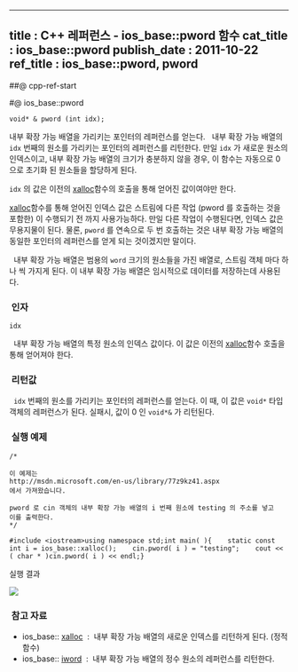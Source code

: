 ----------------
title : C++ 레퍼런스 - ios_base::pword 함수
cat_title :  ios_base::pword
publish_date : 2011-10-22
ref_title : ios_base::pword, pword
--------------



##@ cpp-ref-start

#@ ios_base::pword

```info-format
void* & pword (int idx);

```

내부 확장 가능 배열을 가리키는 포인터의 레퍼런스를 얻는다.
  내부 확장 가능 배열의 `idx` 번째의 원소를 가리키는 포인터의 레퍼런스를 리턴한다. 만일 `idx` 가 새로운 원소의 인덱스이고, 내부 확장 가능 배열의 크기가 충분하지 않을 경우, 이 함수는 자동으로 0 으로 초기화 된 원소들을 할당하게 된다.

`idx` 의 값은 이전의 [xalloc](http://itguru.tistory.com/162)함수의 호출을 통해 얻어진 값이여야만 한다.

 [xalloc](http://itguru.tistory.com/162)함수를 통해 얻어진 인덱스 값은 스트림에 다른 작업 (pword 를 호출하는 것을 포함한) 이 수행되기 전 까지 사용가능하다. 만일 다른 작업이 수행된다면, 인덱스 값은 무용지물이 된다. 물론, `pword` 를 연속으로 두 번 호출하는 것은 내부 확장 가능 배열의 동일한 포인터의 레퍼런스를 얻게 되는 것이겠지만 말이다.

  내부 확장 가능 배열은 범용의 `word` 크기의 원소들을 가진 배열로, 스트림 객체 마다 하나 씩 가지게 된다. 이 내부 확장 가능 배열은 임시적으로 데이터를 저장하는데 사용된다.



###  인자




`idx`

  내부 확장 가능 배열의 특정 원소의 인덱스 값이다. 이 값은 이전의 [xalloc](http://itguru.tistory.com/162)함수 호출을 통해 얻어져야 한다.



###  리턴값



  `idx` 번째의 원소를 가리키는 포인터의 레퍼런스를 얻는다. 이 때, 이 값은 `void*` 타입 객체의 레퍼런스가 된다. 실패시, 값이 0 인 `void*&` 가 리턴된다.



###  실행 예제


```cpp-formatted
/*

이 예제는
http://msdn.microsoft.com/en-us/library/77z9kz41.aspx
에서 가져왔습니다.

pword 로 cin 객체의 내부 확장 가능 배열의 i 번째 원소에 testing 의 주소를 넣고
이를 출력한다.
*/

#include <iostream>using namespace std;int main( ){    static const int i = ios_base::xalloc();    cin.pword( i ) = "testing";    cout << ( char * )cin.pword( i ) << endl;}
```


실행 결과


![](http://img1.daumcdn.net/thumb/R1920x0/?fname=http%3A%2F%2Fcfile2.uf.tistory.com%2Fimage%2F133CFD414EA216FB40D60D)



###  참고 자료

* ios_base:: [xalloc](http://itguru.tistory.com/162)  :  내부 확장 가능 배열의 새로운 인덱스를 리턴하게 된다. (정적 함수)
* ios_base:: [iword](http://itguru.tistory.com/161)  :  내부 확장 가능 배열의 정수 원소의 레퍼런스를 리턴한다.